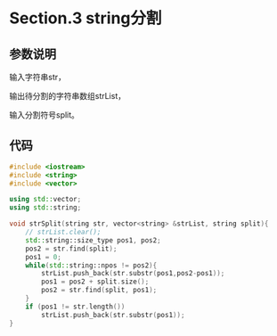 # Section.3 string分割

## 参数说明

输入字符串str，

输出待分割的字符串数组strList，

输入分割符号split。

## 代码

```C++
#include <iostream>
#include <string>
#include <vector>

using std::vector;
using std::string;

void strSplit(string str, vector<string> &strList, string split){
    // strList.clear();
    std::string::size_type pos1, pos2;
    pos2 = str.find(split);
    pos1 = 0;
    while(std::string::npos != pos2){
        strList.push_back(str.substr(pos1,pos2-pos1));
        pos1 = pos2 + split.size();
        pos2 = str.find(split, pos1);
    }
    if (pos1 != str.length())
        strList.push_back(str.substr(pos1));
}
```
